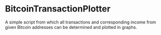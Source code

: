 # BitcoinTransactionPlotter
A simple script from which all transactions and corresponding income from given Bitcoin addresses can be determined and plotted in graphs.
